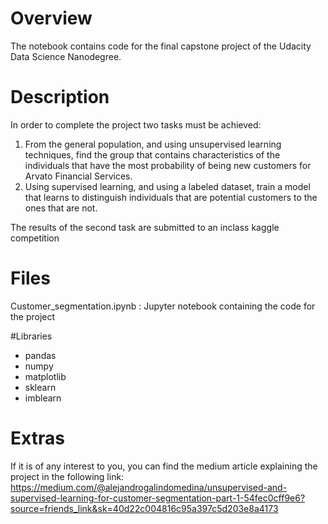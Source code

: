 # Overview
The notebook contains code for the final capstone project of the Udacity Data Science Nanodegree.

# Description
In order to complete the project two tasks must be achieved:
  1. From the general population, and using unsupervised learning techniques, find the group that contains characteristics of the individuals that have the most probability of being new customers for Arvato Financial Services.
  2. Using supervised learning, and using a labeled dataset, train a model that learns to distinguish individuals that are potential customers to the ones that are not.

The results of the second task are submitted to an inclass kaggle competition

# Files
Customer_segmentation.ipynb : Jupyter notebook containing the code for the project

#Libraries

 * pandas
 * numpy
 * matplotlib
 * sklearn
 * imblearn

# Extras
If it is of any interest to you, you can find the medium article explaining the project in the following link:
https://medium.com/@alejandrogalindomedina/unsupervised-and-supervised-learning-for-customer-segmentation-part-1-54fec0cff9e6?source=friends_link&sk=40d22c004816c95a397c5d203e8a4173
